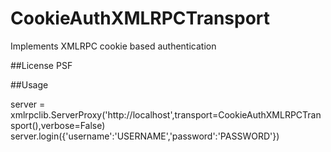 # CookieAuthXMLRPCTransport
Implements XMLRPC cookie based authentication

##License
PSF

##Usage

server = xmlrpclib.ServerProxy('http://localhost',transport=CookieAuthXMLRPCTransport(),verbose=False)
server.login({'username':'USERNAME','password':'PASSWORD'}) 

